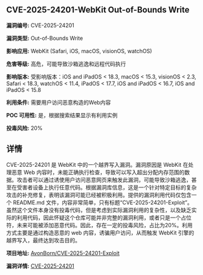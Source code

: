 ## CVE-2025-24201-WebKit Out-of-Bounds Write

**漏洞编号:** CVE-2025-24201

**漏洞类型:** Out-of-Bounds Write

**影响应用:** WebKit (Safari, iOS, macOS, visionOS, watchOS)

**危害等级:** 高危，可能导致沙箱逃逸和远程代码执行

**影响版本:** 受影响版本：iOS and iPadOS < 18.3, macOS < 15.3, visionOS < 2.3, Safari < 18.3, watchOS < 11.4, iPadOS < 17.7, iOS and iPadOS < 16.7, iOS and iPadOS < 15.8

**利用条件:** 需要用户访问恶意构造的Web内容

**POC 可用性:** 是，根据搜索结果显示有利用实例

**投毒风险:** 20%

## 详情

CVE-2025-24201 是 WebKit 中的一个越界写入漏洞。漏洞原因是 WebKit 在处理恶意 Web 内容时，未能正确执行检查，导致可以写入超出分配内存范围的数据。攻击者可以通过诱使用户访问恶意网页来触发此漏洞，可能导致沙箱逃逸，甚至在受害者设备上执行任意代码。根据漏洞库信息，这是一个针对特定目标的复杂攻击的补充修复，表明该漏洞可能已经被积极利用。提供的漏洞利用代码仅包含一个 README.md 文件，内容非常简单，只有标题“CVE-2025-24201-Exploit”。虽然这个文件本身没有投毒代码，但是考虑到实际漏洞利用的复杂性，以及缺乏实际的利用代码，因此怀疑这个仓库可能并非完整的漏洞利用，或者只是一个占位符，未来可能被添加恶意代码。因此，存在一定的投毒风险，占比为20%。利用方式主要是通过构造恶意的 web 内容，诱骗用户访问，从而触发 WebKit 引擎的越界写入，最终达到攻击目的。

**项目地址:** [AvonBorn/CVE-2025-24201-Exploit](https://github.com/AvonBorn/CVE-2025-24201-Exploit)

**漏洞详情:** [CVE-2025-24201](https://nvd.nist.gov/vuln/detail/CVE-2025-24201)